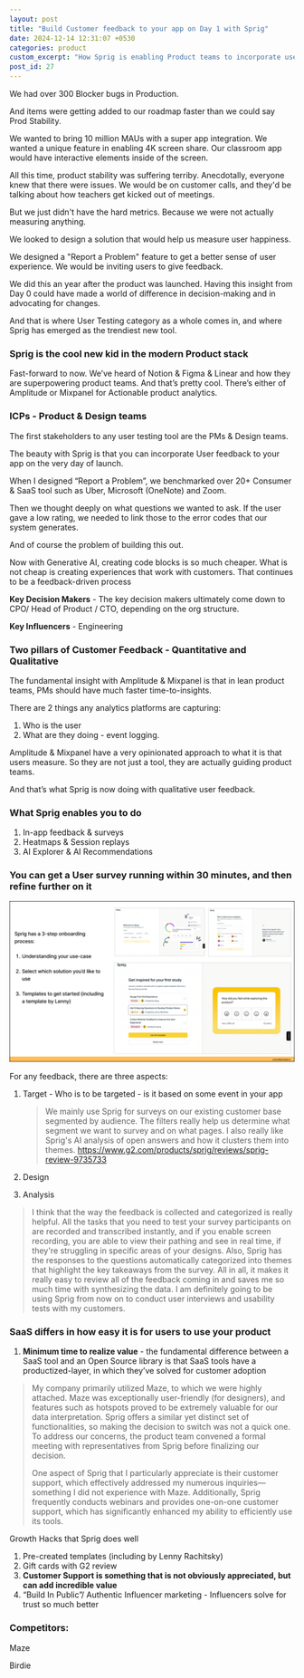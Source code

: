 ```yaml
---
layout: post
title: "Build Customer feedback to your app on Day 1 with Sprig"
date: 2024-12-14 12:31:07 +0530
categories: product
custom_excerpt: "How Sprig is enabling Product teams to incorporate user feedback to their apps from Day 1"
post_id: 27
---
```


We had over 300 Blocker bugs in Production.

And items were getting added to our roadmap faster than we could say Prod Stability.

We wanted to bring 10 million MAUs with a super app integration. We wanted a unique feature in enabling 4K screen share. Our classroom app would have interactive elements inside of the screen.

All this time, product stability was suffering terriby. Anecdotally, everyone knew that there were issues. We would be on customer calls, and they'd be talking about how teachers get kicked out of meetings.

But we just didn't have the hard metrics. Because we were not actually measuring anything.

We looked to design a solution that would help us measure user happiness.

We designed a "Report a Problem" feature to get a better sense of user experience. We would be inviting users to give feedback. 

We did this an year after the product was launched. Having this insight from Day 0 could have made a world of difference in decision-making and in advocating for changes.

And that is where User Testing category as a whole comes in, and where Sprig has emerged as the trendiest new tool.

### Sprig is the cool new kid in the modern Product stack

Fast-forward to now. We’ve heard of Notion & Figma & Linear and how they are superpowering product teams. And that’s pretty cool. There’s either of Amplitude or Mixpanel for Actionable product analytics.

### ICPs - Product & Design teams

The first stakeholders to any user testing tool are the PMs & Design teams. 

The beauty with Sprig is that you can incorporate User feedback to your app on the very day of launch.

When I designed “Report a Problem”, we benchmarked over 20+ Consumer & SaaS tool such as Uber, Microsoft (OneNote) and Zoom.

Then we thought deeply on what questions we wanted to ask. If the user gave a low rating, we needed to link those to the error codes that our system generates.

And of course the problem of building this out.

Now with Generative AI, creating code blocks is so much cheaper. What is not cheap is creating experiences that work with customers. That continues to be a feedback-driven process

**Key Decision Makers** - The key decision makers ultimately come down to CPO/ Head of Product / CTO, depending on the org structure.

**Key Influencers** - Engineering

### Two pillars of Customer Feedback - Quantitative and Qualitative

The fundamental insight with Amplitude & Mixpanel is that in lean product teams, PMs should have much faster time-to-insights.

There are 2 things any analytics platforms are capturing:

1. Who is the user
2. What are they doing - event logging.

Amplitude & Mixpanel have a very opinionated approach to what it is that users measure. So they are not just a tool, they are actually guiding product teams.

And that’s what Sprig is now doing with qualitative user feedback.

### What Sprig enables you to do

1. In-app feedback & surveys
2. Heatmaps & Session replays
3. AI Explorer & AI Recommendations

### You can get a User survey running within 30 minutes, and then refine further on it

![image.png](/assets/images/2024/dec/SprigOnboardingJourney-Profile.png)

For any feedback, there are three aspects:

1. Target - Who is to be targeted - is it based on some event in your app
    
    > We mainly use Sprig for surveys on our existing customer base segmented by audience. The filters really help us determine what segment we want to survey and on what pages. I also really like Sprig's AI analysis of open answers and how it clusters them into themes. https://www.g2.com/products/sprig/reviews/sprig-review-9735733
    > 
2. Design
3. Analysis

> I think that the way the feedback is collected and categorized is really helpful. All the tasks that you need to test your survey participants on are recorded and transcribed instantly, and if you enable screen recording, you are able to view their pathing and see in real time, if they're struggling in specific areas of your designs. Also, Sprig has the responses to the questions automatically categorized into themes that highlight the key takeaways from the survey. All in all, it makes it really easy to review all of the feedback coming in and saves me so much time with synthesizing the data. I am definitely going to be using Sprig from now on to conduct user interviews and usability tests with my customers.
> 

### SaaS differs in how easy it is for users to use your product

1. **Minimum time to realize value** - the fundamental difference between a SaaS tool and an Open Source library is that SaaS tools have a productized-layer, in which they’ve solved for customer adoption

> My company primarily utilized Maze, to which we were highly attached. Maze was exceptionally user-friendly (for designers), and features such as hotspots proved to be extremely valuable for our data interpretation. Sprig offers a similar yet distinct set of functionalities, so making the decision to switch was not a quick one. To address our concerns, the product team convened a formal meeting with representatives from Sprig before finalizing our decision.
> 
> 
> One aspect of Sprig that I particularly appreciate is their customer support, which effectively addressed my numerous inquiries—something I did not experience with Maze. Additionally, Sprig frequently conducts webinars and provides one-on-one customer support, which has significantly enhanced my ability to efficiently use its tools.
> 

Growth Hacks that Sprig does well

1. Pre-created templates (including by Lenny Rachitsky)
2. Gift cards with G2 review
3. **Customer Support is something that is not obviously appreciated, but can add incredible value**
4. “Build In Public”/ Authentic Influencer marketing - Influencers solve for trust so much better

### Competitors:

Maze

Birdie